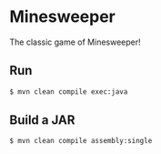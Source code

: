# Minesweeper

The classic game of Minesweeper!

## Run

```sh
$ mvn clean compile exec:java
```

## Build a JAR

```sh
$ mvn clean compile assembly:single
```

